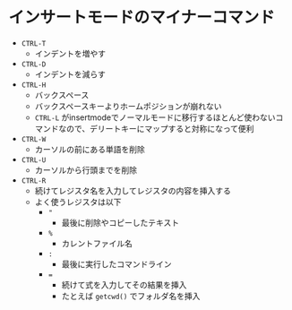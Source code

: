 # インサートモードのマイナーコマンド

- `CTRL-T`
    - インデントを増やす
- `CTRL-D`
    - インデントを減らす
- `CTRL-H`
    - バックスペース
    - バックスペースキーよりホームポジションが崩れない
    - `CTRL-L` がinsertmodeでノーマルモードに移行するほとんど使わないコマンドなので、デリートキーにマップすると対称になって便利
- `CTRL-W`
    - カーソルの前にある単語を削除
- `CTRL-U`
    - カーソルから行頭までを削除
- `CTRL-R`
    - 続けてレジスタ名を入力してレジスタの内容を挿入する
    - よく使うレジスタは以下
        - `"`
            - 最後に削除やコピーしたテキスト
        - `%`
            - カレントファイル名
        - `:`
            - 最後に実行したコマンドライン
        - `=`
            - 続けて式を入力してその結果を挿入
            - たとえば `getcwd()` でフォルダ名を挿入
